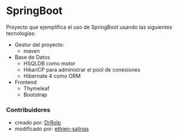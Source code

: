 # SpringBoot

Proyecto que ejemplifica el uso de SpringBoot usando las siguientes tecnologías:

* Gestor del proyecto:
    * maven
* Base de Datos
    * HSQLDB como motor
    * HikariCP para administrar el pool de conexiones
    * Hibernate 4 como ORM
* Frontend
    * Thymeleaf 
    * Bootstrap

### Contribuidores
* creado por: [DrRolp](https://github.com/drrolp)
* modificado por: [ethien-salinas](https://github.com/ethien-salinas)
